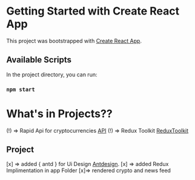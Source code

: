# Getting Started with Create React App

This project was bootstrapped with [Create React App](https://github.com/facebook/create-react-app).

## Available Scripts

In the project directory, you can run:

### `npm start`

# What's in Projects??

(!) => Rapid Api for cryptocurrencies [API](https://rapidapi.com/)
(!) => Redux Toolkit [ReduxToolkit](https://redux.js.org/)

## Project

[x] => added { antd } for Ui Design [Antdesign](https://ant.design/).
[x] => added Redux Implimentation in app Folder
[x]=> rendered crypto and news feed
